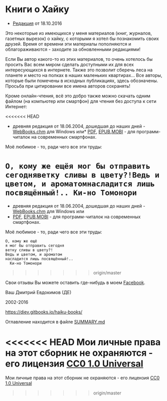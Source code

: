 # Книги о Хайку

* [Редакция](https://github.com/diev/Haiku-Books) от 18.10.2016

Это некоторые из имеющихся у меня материалов (книг, журналов, газетных вырезок) о хайку, с которыми я хотел бы познакомить своих друзей. Время от времени эти материалы пополняются и облагораживаются - заходите за обновленными редакциями!

Если Вы автор какого-то из этих материалов, то очень хотелось бы просить Вас всем миром сделать доступными их для всех интересующихся в интернете. Также это позволит сберечь леса на планете и место на полках в наших маленьких квартирах... Все авторы, которые были помечены в исходных публикациях, здесь обозначены. Просьба при цитировании все имена авторов сохранять!

Кроме онлайн-чтения, всё это добро также можно скачать одним файлом (на компьютер или смартфон) для чтения без доступа к сети Интернет:

<<<<<<< HEAD
* древняя редакция от 18.06.2004, дошедшая до наших дней - [WebBooks.chm](https://github.com/diev/Haiku-Books/releases/tag/v1.0) для Windows или* [PDF](https://www.gitbook.com/download/pdf/book/diev/haiku-books), [EPUB](https://www.gitbook.com/download/epub/book/diev/haiku-books),[MOBI](https://www.gitbook.com/download/mobi/book/diev/haiku-books) - для программ-читалок на современных смартфонах.

Моё любимое - то, ради чего все эти труды:

```О, кому же ещёя мог бы отправить сегодняветку сливы в цвету?!Ведь и цветом, и ароматомнасладится лишь посвящённый!.. Ки-но Томонори```
=======
* древняя редакция от 18.06.2004, дошедшая до наших дней - [WebBooks.chm](https://github.com/diev/Haiku-Books/releases/tag/v1.0) для Windows или
* [PDF](https://www.gitbook.com/download/pdf/book/diev/haiku-books), [EPUB](https://www.gitbook.com/download/epub/book/diev/haiku-books),[MOBI](https://www.gitbook.com/download/mobi/book/diev/haiku-books) - для программ-читалок на современных смартфонах.

Моё любимое - то, ради чего все эти труды:

```
О, кому же ещё
я мог бы отправить сегодня
ветку сливы в цвету?!
Ведь и цветом, и ароматом
насладится лишь посвящённый!..
  Ки-но Томонори
```
>>>>>>> origin/master

Свои отзывы Вы можете оставить где-нибудь в моем [Facebook](https://facebook.com/dmitrii.evdokimov).

Ваш Дмитрий Евдокимов (ДЕ)

2002-2016

https://diev.gitbooks.io/haiku-books/

Оглавление находится в файле [SUMMARY.md](SUMMARY.md)

<<<<<<< HEAD
Мои личные права на этот сборник не охраняются - его лицензия [CC0 1.0 Universal](LICENSE)
=======
Мои личные права на этот сборник не охраняются - его лицензия [CC0 1.0 Universal](LICENSE)
>>>>>>> origin/master
